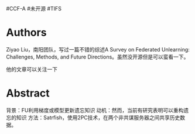 #CCF-A #未开源 #TIFS 


# Authors
Ziyao Liu，南阳团队，写过一篇不错的综述A Survey on Federated Unlearning: Challenges, Methods, and Future Directions。虽然没开源但是可以蛮看一下。

他的文章可以关注一下

# Abstract
背景：FU利用梯度或模型更新遗忘知识
动机：然而，当前有研究表明可以重构遗忘的知识
方法：Satrfish，使用2PC技术，在两个非共谋服务器之间共享历史数据。